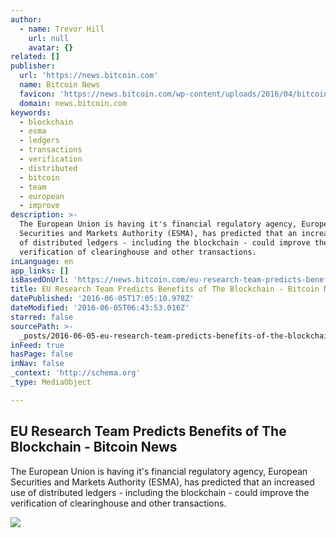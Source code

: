 ```yaml
---
author:
  - name: Trevor Hill
    url: null
    avatar: {}
related: []
publisher:
  url: 'https://news.bitcoin.com'
  name: Bitcoin News
  favicon: 'https://news.bitcoin.com/wp-content/uploads/2016/04/bitcoin_fav.png'
  domain: news.bitcoin.com
keywords:
  - blockchain
  - esma
  - ledgers
  - transactions
  - verification
  - distributed
  - bitcoin
  - team
  - european
  - improve
description: >-
  The European Union is having it's financial regulatory agency, European
  Securities and Markets Authority (ESMA), has predicted that an increased use
  of distributed ledgers - including the blockchain - could improve the
  verification of clearinghouse and other transactions.
inLanguage: en
app_links: []
isBasedOnUrl: 'https://news.bitcoin.com/eu-research-team-predicts-benefits-blockchain/'
title: EU Research Team Predicts Benefits of The Blockchain - Bitcoin News
datePublished: '2016-06-05T17:05:10.978Z'
dateModified: '2016-06-05T06:43:53.016Z'
starred: false
sourcePath: >-
  _posts/2016-06-05-eu-research-team-predicts-benefits-of-the-blockchain-bitco.md
inFeed: true
hasPage: false
inNav: false
_context: 'http://schema.org'
_type: MediaObject

---
```

<article style=""><h1>EU Research Team Predicts Benefits of The Blockchain - Bitcoin News</h1><p>The European Union is having it's financial regulatory agency, European Securities and Markets Authority (ESMA), has predicted that an increased use of distributed ledgers - including the blockchain - could improve the verification of clearinghouse and other transactions.</p><img src="https://news.bitcoin.com/wp-content/uploads/2016/06/ECB-Low-Angle-Shot1.jpg" /></article>